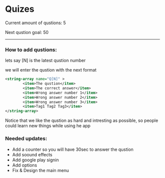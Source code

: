 # Quizes

Current amount of qustions: 5

Next qustion goal: 50

-----
### How to add qustions:
lets say [N] is the latest qustion number

we will enter the qustion with the next format
```XML
<string-array name="Q[N]" >
        <item>The qustion</item>
        <item>The correct answer</item>
        <item>Wrong answer number 1</item>
        <item>Wrong answer number 2</item>
        <item>Wrong answer number 3</item>
        <item>Tag1 Tag2 Tag3</item>
</string-array>
```

Notice that we like the qustion as hard and intresting as possible, so people could learn new things while using he app

### Needed updates:
* Add a counter so you will have 30sec to answer the qustion
* Add soound effects
* Add google play signin
* Add options
* Fix & Design the main menu
